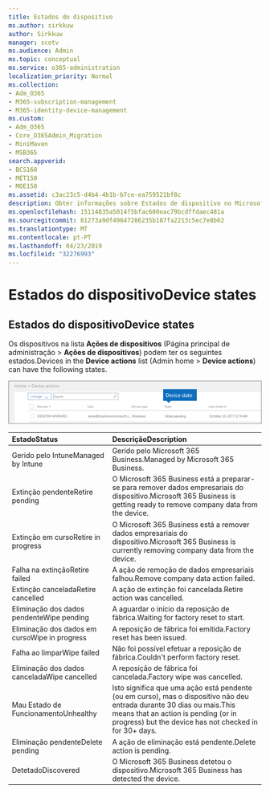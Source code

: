 ```yaml
---
title: Estados do dispositivo
ms.author: sirkkuw
author: Sirkkuw
manager: scotv
ms.audience: Admin
ms.topic: conceptual
ms.service: o365-administration
localization_priority: Normal
ms.collection:
- Adm_O365
- M365-subscription-management
- M365-identity-device-management
ms.custom:
- Adm_O365
- Core_O365Admin_Migration
- MiniMaven
- MSB365
search.appverid:
- BCS160
- MET150
- MOE150
ms.assetid: c3ac23c5-d4b4-4b1b-b7ce-ea759521bf8c
description: Obter informações sobre Estados de dispositivo no Microsoft 365 Business.
ms.openlocfilehash: 15114835a5014f5bfac600eac79bcdffdaec481a
ms.sourcegitcommit: 81273a9df49647286235b187fa2213c5ec7e8b62
ms.translationtype: MT
ms.contentlocale: pt-PT
ms.lasthandoff: 04/23/2019
ms.locfileid: "32276993"
---
```

# <a name="device-states"></a><span data-ttu-id="ae0f7-103">Estados do dispositivo</span><span class="sxs-lookup"><span data-stu-id="ae0f7-103">Device states</span></span>

## <a name="device-states"></a><span data-ttu-id="ae0f7-104">Estados do dispositivo</span><span class="sxs-lookup"><span data-stu-id="ae0f7-104">Device states</span></span>

<span data-ttu-id="ae0f7-105">Os dispositivos na lista **Ações de dispositivos** (Página principal de administração \> **Ações de dispositivos**) podem ter os seguintes estados.</span><span class="sxs-lookup"><span data-stu-id="ae0f7-105">Devices in the **Device actions** list (Admin home \> **Device actions**) can have the following states.</span></span>
  
![In the Device actions list, you can see the Devices states.](media/a621c47e-45d9-4e1a-beb9-c03254d40c1d.png)
  
|<span data-ttu-id="ae0f7-107">**Estado**</span><span class="sxs-lookup"><span data-stu-id="ae0f7-107">**Status**</span></span>|<span data-ttu-id="ae0f7-108">**Descrição**</span><span class="sxs-lookup"><span data-stu-id="ae0f7-108">**Description**</span></span>|
|:-----|:-----|
|<span data-ttu-id="ae0f7-109">Gerido pelo Intune</span><span class="sxs-lookup"><span data-stu-id="ae0f7-109">Managed by Intune</span></span>  <br/> |<span data-ttu-id="ae0f7-110">Gerido pelo Microsoft 365 Business.</span><span class="sxs-lookup"><span data-stu-id="ae0f7-110">Managed by Microsoft 365 Business.</span></span>  <br/> |
|<span data-ttu-id="ae0f7-111">Extinção pendente</span><span class="sxs-lookup"><span data-stu-id="ae0f7-111">Retire pending</span></span>  <br/> |<span data-ttu-id="ae0f7-112">O Microsoft 365 Business está a preparar-se para remover dados empresariais do dispositivo.</span><span class="sxs-lookup"><span data-stu-id="ae0f7-112">Microsoft 365 Business is getting ready to remove company data from the device.</span></span>  <br/> |
|<span data-ttu-id="ae0f7-113">Extinção em curso</span><span class="sxs-lookup"><span data-stu-id="ae0f7-113">Retire in progress</span></span>  <br/> |<span data-ttu-id="ae0f7-114">O Microsoft 365 Business está a remover dados empresariais do dispositivo.</span><span class="sxs-lookup"><span data-stu-id="ae0f7-114">Microsoft 365 Business is currently removing company data from the device.</span></span>  <br/> |
|<span data-ttu-id="ae0f7-115">Falha na extinção</span><span class="sxs-lookup"><span data-stu-id="ae0f7-115">Retire failed</span></span>  <br/> | <span data-ttu-id="ae0f7-116">A ação de remoção de dados empresariais falhou.</span><span class="sxs-lookup"><span data-stu-id="ae0f7-116">Remove company data action failed.</span></span>  <br/> |
|<span data-ttu-id="ae0f7-117">Extinção cancelada</span><span class="sxs-lookup"><span data-stu-id="ae0f7-117">Retire cancelled</span></span>  <br/> |<span data-ttu-id="ae0f7-118">A ação de extinção foi cancelada.</span><span class="sxs-lookup"><span data-stu-id="ae0f7-118">Retire action was cancelled.</span></span>  <br/> |
|<span data-ttu-id="ae0f7-119">Eliminação dos dados pendente</span><span class="sxs-lookup"><span data-stu-id="ae0f7-119">Wipe pending</span></span>  <br/> |<span data-ttu-id="ae0f7-120">A aguardar o início da reposição de fábrica.</span><span class="sxs-lookup"><span data-stu-id="ae0f7-120">Waiting for factory reset to start.</span></span>  <br/> |
|<span data-ttu-id="ae0f7-121">Eliminação dos dados em curso</span><span class="sxs-lookup"><span data-stu-id="ae0f7-121">Wipe in progress</span></span>  <br/> |<span data-ttu-id="ae0f7-122">A reposição de fábrica foi emitida.</span><span class="sxs-lookup"><span data-stu-id="ae0f7-122">Factory reset has been issued.</span></span>  <br/> |
|<span data-ttu-id="ae0f7-123">Falha ao limpar</span><span class="sxs-lookup"><span data-stu-id="ae0f7-123">Wipe failed</span></span>  <br/> |<span data-ttu-id="ae0f7-124">Não foi possível efetuar a reposição de fábrica.</span><span class="sxs-lookup"><span data-stu-id="ae0f7-124">Couldn't perform factory reset.</span></span>  <br/> |
|<span data-ttu-id="ae0f7-125">Eliminação dos dados cancelada</span><span class="sxs-lookup"><span data-stu-id="ae0f7-125">Wipe cancelled</span></span>  <br/> |<span data-ttu-id="ae0f7-126">A reposição de fábrica foi cancelada.</span><span class="sxs-lookup"><span data-stu-id="ae0f7-126">Factory wipe was cancelled.</span></span>  <br/> |
|<span data-ttu-id="ae0f7-127">Mau Estado de Funcionamento</span><span class="sxs-lookup"><span data-stu-id="ae0f7-127">Unhealthy</span></span>  <br/> |<span data-ttu-id="ae0f7-128">Isto significa que uma ação está pendente (ou em curso), mas o dispositivo não deu entrada durante 30 dias ou mais.</span><span class="sxs-lookup"><span data-stu-id="ae0f7-128">This means that an action is pending (or in progress) but the device has not checked in for 30+ days.</span></span>  <br/> |
|<span data-ttu-id="ae0f7-129">Eliminação pendente</span><span class="sxs-lookup"><span data-stu-id="ae0f7-129">Delete pending</span></span>  <br/> |<span data-ttu-id="ae0f7-130">A ação de eliminação está pendente.</span><span class="sxs-lookup"><span data-stu-id="ae0f7-130">Delete action is pending.</span></span>  <br/> |
|<span data-ttu-id="ae0f7-131">Detetado</span><span class="sxs-lookup"><span data-stu-id="ae0f7-131">Discovered</span></span>  <br/> |<span data-ttu-id="ae0f7-132">O Microsoft 365 Business detetou o dispositivo.</span><span class="sxs-lookup"><span data-stu-id="ae0f7-132">Microsoft 365 Business has detected the device.</span></span>  <br/> |
   
